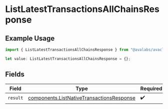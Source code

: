# ListLatestTransactionsAllChainsResponse

## Example Usage

```typescript
import { ListLatestTransactionsAllChainsResponse } from "@avalabs/avacloud-sdk/models/operations";

let value: ListLatestTransactionsAllChainsResponse = {};
```

## Fields

| Field                                                                                                  | Type                                                                                                   | Required                                                                                               | Description                                                                                            |
| ------------------------------------------------------------------------------------------------------ | ------------------------------------------------------------------------------------------------------ | ------------------------------------------------------------------------------------------------------ | ------------------------------------------------------------------------------------------------------ |
| `result`                                                                                               | [components.ListNativeTransactionsResponse](../../models/components/listnativetransactionsresponse.md) | :heavy_check_mark:                                                                                     | N/A                                                                                                    |